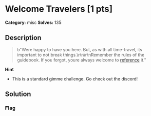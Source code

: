 # Welcome Travelers [1 pts]

**Category:** misc
**Solves:** 135

## Description
>b"Were happy to have you here. But, as with all time-travel, its important to not break things.\r\n\r\nRemember the rules of the guidebook. If you forgot, youre always welcome to [reference](https://discord.gg/p9wezJfzym) it."

**Hint**
* This is a standard gimme challenge. Go check out the discord!

## Solution

### Flag

